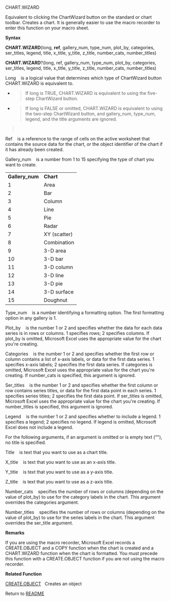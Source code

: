 CHART.WIZARD

Equivalent to clicking the ChartWizard button on the standard or chart
toolbar. Creates a chart. It is generally easier to use the macro
recorder to enter this function on your macro sheet.

**Syntax**

**CHART.WIZARD**(long, **ref**, gallery\_num, type\_num, plot\_by,
categories, ser\_titles, legend, title, x\_title, y\_title, z\_title,
number\_cats, number\_titles)

**CHART.WIZARD**?(long, ref, gallery\_num, type\_num, plot\_by,
categories, ser\_titles, legend, title, x\_title, y\_title, z\_title,
number\_cats, number\_titles)

Long&nbsp;&nbsp;&nbsp;&nbsp;is a logical value that determines which
type of ChartWizard button CHART.WIZARD is equivalent to.

  - > If long is TRUE, CHART.WIZARD is equivalent to using the five-step
    > ChartWizard button.

  - > If long is FALSE or omitted, CHART.WIZARD is equivalent to using
    > the two-step ChartWizard button, and gallery\_num, type\_num,
    > legend, and the title arguments are ignored.

> &nbsp;

Ref&nbsp;&nbsp;&nbsp;&nbsp;is a reference to the range of cells on the
active worksheet that contains the source data for the chart, or the
object identifier of the chart if it has already been created.

Gallery\_num&nbsp;&nbsp;&nbsp;&nbsp;is a number from 1 to 15 specifying
the type of chart you want to create.

|                  |              |
| ---------------- | ------------ |
| **Gallery\_num** | **Chart**    |
| 1                | Area         |
| 2                | Bar          |
| 3                | Column       |
| 4                | Line         |
| 5                | Pie          |
| 6                | Radar        |
| 7                | XY (scatter) |
| 8                | Combination  |
| 9                | 3-D area     |
| 10               | 3-D bar      |
| 11               | 3-D column   |
| 12               | 3-D line     |
| 13               | 3-D pie      |
| 14               | 3-D surface  |
| 15               | Doughnut     |

Type\_num&nbsp;&nbsp;&nbsp;&nbsp;is a number identifying a formatting
option. The first formatting option in any gallery is 1.

Plot\_by&nbsp;&nbsp;&nbsp;&nbsp;is the number 1 or 2 and specifies
whether the data for each data series is in rows or columns. 1 specifies
rows; 2 specifies columns. If plot\_by is omitted, Microsoft Excel uses
the appropriate value for the chart you're creating.

Categories&nbsp;&nbsp;&nbsp;&nbsp;is the number 1 or 2 and specifies
whether the first row or column contains a list of x-axis labels, or
data for the first data series. 1 specifies x-axis labels; 2 specifies
the first data series. If categories is omitted, Microsoft Excel uses
the appropriate value for the chart you're creating. If number\_cats is
specified, this argument is ignored.

Ser\_titles&nbsp;&nbsp;&nbsp;&nbsp;is the number 1 or 2 and specifies
whether the first column or row contains series titles, or data for the
first data point in each series. 1 specifies series titles; 2 specifies
the first data point. If ser\_titles is omitted, Microsoft Excel uses
the appropriate value for the chart you're creating. If number\_titles
is specified, this argument is ignored.

Legend&nbsp;&nbsp;&nbsp;&nbsp;is the number 1 or 2 and specifies whether
to include a legend. 1 specifies a legend; 2 specifies no legend. If
legend is omitted, Microsoft Excel does not include a legend.

For the following arguments, if an argument is omitted or is empty text
(""), no title is specified.

Title&nbsp;&nbsp;&nbsp;&nbsp;is text that you want to use as a chart
title.

X\_title&nbsp;&nbsp;&nbsp;&nbsp;is text that you want to use as an
x-axis title.

Y\_title&nbsp;&nbsp;&nbsp;&nbsp;is text that you want to use as a y-axis
title.

Z\_title&nbsp;&nbsp;&nbsp;&nbsp;is text that you want to use as a z-axis
title.

Number\_cats&nbsp;&nbsp;&nbsp;&nbsp;specifies the number of rows or
columns (depending on the value of plot\_by) to use for the category
labels in the chart. This argument overrides the categories argument.

Number\_titles&nbsp;&nbsp;&nbsp;&nbsp;specifies the number of rows or
columns (depending on the value of plot\_by) to use for the series
labels in the chart. This argument overrides the ser\_title argument.

**Remarks**

If you are using the macro recorder, Microsoft Excel records a
CREATE.OBJECT and a COPY function when the chart is created and a
CHART.WIZARD function when the chart is formatted. You must precede this
function with a CREATE.OBJECT function if you are not using the macro
recorder.

**Related Function**

[CREATE.OBJECT](CREATE.OBJECT.md)&nbsp;&nbsp;&nbsp;Creates an object



Return to [README](README.md)

